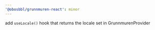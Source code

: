 ```yaml
---
'@obosbbl/grunnmuren-react': minor
---
```


add `useLocale()` hook that returns the locale set in GrunnmurenProvider

